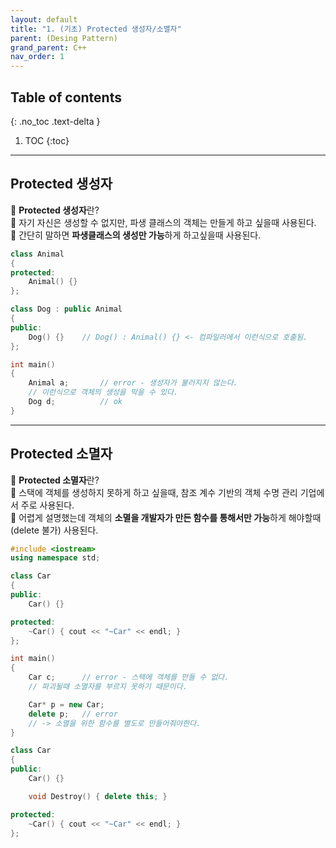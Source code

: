 ```yaml
---
layout: default
title: "1. (기초) Protected 생성자/소멸자"
parent: (Desing Pattern)
grand_parent: C++
nav_order: 1
---
```


## Table of contents
{: .no_toc .text-delta }

1. TOC
{:toc}

---

## Protected 생성자

🦄 **Protected 생성자**란?<br>
🦄 자기 자신은 생성할 수 없지만, 파생 클래스의 객체는 만들게 하고 싶을때 사용된다.<br>
🦄 간단히 말하면 **파생클래스의 생성만 가능**하게 하고싶을때 사용된다.

```cpp
class Animal
{
protected:
    Animal() {}
};

class Dog : public Animal
{
public:
    Dog() {}    // Dog() : Animal() {} <- 컴파일러에서 이런식으로 호출됨.
};

int main()
{
    Animal a;       // error - 생성자가 불러지지 않는다.
    // 이런식으로 객체의 생성을 막을 수 있다.
    Dog d;          // ok
}
```

---

## Protected 소멸자

🦄 **Protected 소멸자**란?<br>
🦄 스택에 객체를 생성하지 못하게 하고 싶을때, 참조 계수 기반의 객체 수명 관리 기업에서 주로 사용된다.<br>
🦄 어렵게 설명했는데 객체의 **소멸을 개발자가 만든 함수를 통해서만 가능**하게 해야할때(delete 불가) 사용된다.

```cpp
#include <iostream>
using namespace std;

class Car
{
public:
    Car() {}

protected:
    ~Car() { cout << "~Car" << endl; }
};

int main()
{
    Car c;      // error - 스택에 객체를 만들 수 없다.
    // 파괴될때 소멸자를 부르지 못하기 때문이다.

    Car* p = new Car;
    delete p;   // error
    // -> 소멸을 위한 함수를 별도로 만들어줘야한다.
}
```

```cpp
class Car
{
public:
    Car() {}

    void Destroy() { delete this; }

protected:
    ~Car() { cout << "~Car" << endl; }
};
```